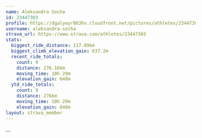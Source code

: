 ```yaml
---
name: Aleksandra Socha
id: 23447303
profile: https://dgalywyr863hv.cloudfront.net/pictures/athletes/23447303/14745546/4/large.jpg
username: aleksandra-socha
strava_url: https://www.strava.com/athletes/23447303
stats:
  biggest_ride_distance: 117.89km
  biggest_climb_elevation_gain: 637.2m
  recent_ride_totals:
    count: 9
    distance: 276.16km
    moving_time: 10h 29m
    elevation_gain: 648m
  ytd_ride_totals:
    count: 9
    distance: 276km
    moving_time: 10h 29m
    elevation_gain: 648m
layout: strava_member
--- 
```

...
